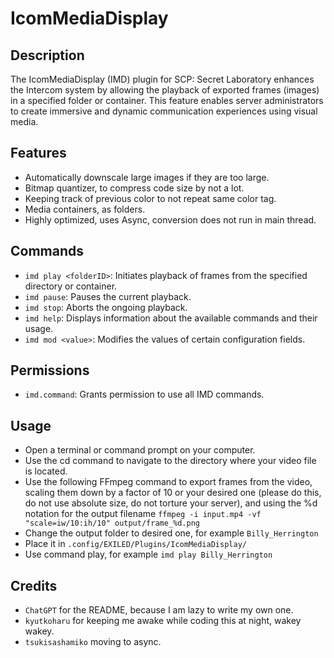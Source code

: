 # IcomMediaDisplay

## Description
The IcomMediaDisplay (IMD) plugin for SCP: Secret Laboratory enhances the Intercom system by allowing the playback of exported frames (images) in a specified folder or container. This feature enables server administrators to create immersive and dynamic communication experiences using visual media.

## Features
- Automatically downscale large images if they are too large.
- Bitmap quantizer, to compress code size by not a lot.
- Keeping track of previous color to not repeat same color tag.
- Media containers, as folders.
- Highly optimized, uses Async, conversion does not run in main thread.

## Commands
- `imd play <folderID>`: Initiates playback of frames from the specified directory or container.
- `imd pause`: Pauses the current playback.
- `imd stop`: Aborts the ongoing playback.
- `imd help`: Displays information about the available commands and their usage.
- `imd mod <value>`: Modifies the values of certain configuration fields.

## Permissions
- `imd.command`: Grants permission to use all IMD commands.

## Usage
- Open a terminal or command prompt on your computer.
- Use the cd command to navigate to the directory where your video file is located.
- Use the following FFmpeg command to export frames from the video, scaling them down by a factor of 10 or your desired one (please do this, do not use absolute size, do not torture your server), and using the %d notation for the output filename `ffmpeg -i input.mp4 -vf "scale=iw/10:ih/10" output/frame_%d.png`
- Change the output folder to desired one, for example `Billy_Herrington`
- Place it in `.config/EXILED/Plugins/IcomMediaDisplay/`
- Use command play, for example `imd play Billy_Herrington`

## Credits
- `ChatGPT` for the README, because I am lazy to write my own one.
- `kyutkoharu` for keeping me awake while coding this at night, wakey wakey.
- `tsukisashamiko` moving to async.

